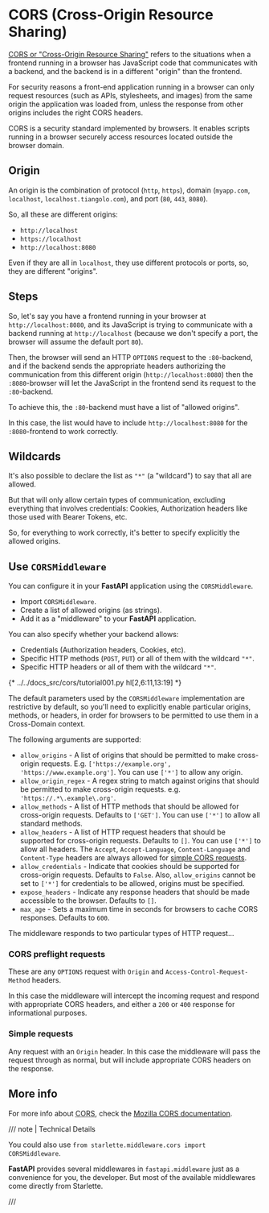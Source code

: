 # CORS (Cross-Origin Resource Sharing)

<a href="https://developer.mozilla.org/en-US/docs/Web/HTTP/CORS" class="external-link" target="_blank">CORS or "Cross-Origin Resource Sharing"</a> refers to the situations when a frontend running in a browser has JavaScript code that communicates with a backend, and the backend is in a different "origin" than the frontend.

For security reasons a front-end application running in a browser can only request resources (such as APIs, stylesheets, and images) from the same origin the application was loaded from, unless the response from other origins includes the right CORS headers.

CORS is a security standard implemented by browsers. It enables scripts running in a browser securely access resources located outside the browser domain.

## Origin

An origin is the combination of protocol (`http`, `https`), domain (`myapp.com`, `localhost`, `localhost.tiangolo.com`), and port (`80`, `443`, `8080`).

So, all these are different origins:

* `http://localhost`
* `https://localhost`
* `http://localhost:8080`

Even if they are all in `localhost`, they use different protocols or ports, so, they are different "origins".

## Steps

So, let's say you have a frontend running in your browser at `http://localhost:8080`, and its JavaScript is trying to communicate with a backend running at `http://localhost` (because we don't specify a port, the browser will assume the default port `80`).

Then, the browser will send an HTTP `OPTIONS` request to the `:80`-backend, and if the backend sends the appropriate headers authorizing the communication from this different origin (`http://localhost:8080`) then the `:8080`-browser will let the JavaScript in the frontend send its request to the `:80`-backend.

To achieve this, the `:80`-backend must have a list of "allowed origins".

In this case, the list would have to include `http://localhost:8080` for the `:8080`-frontend to work correctly.

## Wildcards

It's also possible to declare the list as `"*"` (a "wildcard") to say that all are allowed.

But that will only allow certain types of communication, excluding everything that involves credentials: Cookies, Authorization headers like those used with Bearer Tokens, etc.

So, for everything to work correctly, it's better to specify explicitly the allowed origins.

## Use `CORSMiddleware`

You can configure it in your **FastAPI** application using the `CORSMiddleware`.

* Import `CORSMiddleware`.
* Create a list of allowed origins (as strings).
* Add it as a "middleware" to your **FastAPI** application.

You can also specify whether your backend allows:

* Credentials (Authorization headers, Cookies, etc).
* Specific HTTP methods (`POST`, `PUT`) or all of them with the wildcard `"*"`.
* Specific HTTP headers or all of them with the wildcard `"*"`.

{* ../../docs_src/cors/tutorial001.py hl[2,6:11,13:19] *}


The default parameters used by the `CORSMiddleware` implementation are restrictive by default, so you'll need to explicitly enable particular origins, methods, or headers, in order for browsers to be permitted to use them in a Cross-Domain context.

The following arguments are supported:

* `allow_origins` - A list of origins that should be permitted to make cross-origin requests. E.g. `['https://example.org', 'https://www.example.org']`. You can use `['*']` to allow any origin.
* `allow_origin_regex` - A regex string to match against origins that should be permitted to make cross-origin requests. e.g. `'https://.*\.example\.org'`.
* `allow_methods` - A list of HTTP methods that should be allowed for cross-origin requests. Defaults to `['GET']`. You can use `['*']` to allow all standard methods.
* `allow_headers` - A list of HTTP request headers that should be supported for cross-origin requests. Defaults to `[]`. You can use `['*']` to allow all headers. The `Accept`, `Accept-Language`, `Content-Language` and `Content-Type` headers are always allowed for <a href="https://developer.mozilla.org/en-US/docs/Web/HTTP/CORS#simple_requests" class="external-link" rel="noopener" target="_blank">simple CORS requests</a>.
* `allow_credentials` - Indicate that cookies should be supported for cross-origin requests. Defaults to `False`. Also, `allow_origins` cannot be set to `['*']` for credentials to be allowed, origins must be specified.
* `expose_headers` - Indicate any response headers that should be made accessible to the browser. Defaults to `[]`.
* `max_age` - Sets a maximum time in seconds for browsers to cache CORS responses. Defaults to `600`.

The middleware responds to two particular types of HTTP request...

### CORS preflight requests

These are any `OPTIONS` request with `Origin` and `Access-Control-Request-Method` headers.

In this case the middleware will intercept the incoming request and respond with appropriate CORS headers, and either a `200` or `400` response for informational purposes.

### Simple requests

Any request with an `Origin` header. In this case the middleware will pass the request through as normal, but will include appropriate CORS headers on the response.

## More info

For more info about <abbr title="Cross-Origin Resource Sharing">CORS</abbr>, check the <a href="https://developer.mozilla.org/en-US/docs/Web/HTTP/CORS" class="external-link" target="_blank">Mozilla CORS documentation</a>.

/// note | Technical Details

You could also use `from starlette.middleware.cors import CORSMiddleware`.

**FastAPI** provides several middlewares in `fastapi.middleware` just as a convenience for you, the developer. But most of the available middlewares come directly from Starlette.

///

